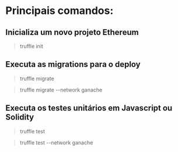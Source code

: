 # Principais comandos:

## Inicializa um novo projeto Ethereum
> truffle init

## Executa as migrations para o deploy 
> truffle migrate 

> truffle migrate --network ganache 

## Executa os testes unitários em Javascript ou Solidity
> truffle test 

> truffle test --network ganache